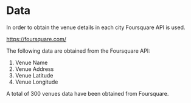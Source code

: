 # Data

In order to obtain the venue details in each city Foursquare API is used.

https://foursquare.com/

The following data are obtained from the Foursquare API:
1. Venue Name
2. Venue Address
3. Venue Latitude
4. Venue Longitude

A total of 300 venues data have been obtained from Foursquare.
